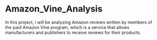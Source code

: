 # Amazon_Vine_Analysis
In this project, i will be analyzing Amazon reviews written by members of the paid Amazon Vine program, which is a service that allows manufacturers and publishers to receive reviews for their products.
